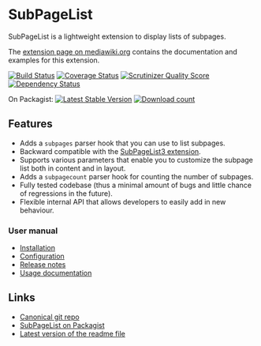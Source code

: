 # SubPageList

SubPageList is a lightweight extension to display lists of subpages.

The [extension page on mediawiki.org](https://www.mediawiki.org/wiki/Extension:SubPageList)
contains the documentation and examples for this extension.

[![Build Status](https://secure.travis-ci.org/wikimedia/mediawiki-extensions-SubPageList.png?branch=master)](http://travis-ci.org/wikimedia/mediawiki-extensions-SubPageList)
[![Coverage Status](https://coveralls.io/repos/wikimedia/mediawiki-extensions-SubPageList/badge.png?branch=master)](https://coveralls.io/r/wikimedia/mediawiki-extensions-SubPageList?branch=master)
[![Scrutinizer Quality Score](https://scrutinizer-ci.com/g/wikimedia/mediawiki-extensions-SubPageList/badges/quality-score.png?s=0f3771f631a554ae32994ece2c0094c4520b267b)](https://scrutinizer-ci.com/g/wikimedia/mediawiki-extensions-SubPageList/)
[![Dependency Status](https://www.versioneye.com/package/php--mediawiki--sub-page-list/badge.png)](https://www.versioneye.com/package/php--mediawiki--sub-page-list)

On Packagist: [![Latest Stable Version](https://poser.pugx.org/mediawiki/sub-page-list/version.png)](https://packagist.org/packages/mediawiki/sub-page-list)
[![Download count](https://poser.pugx.org/mediawiki/sub-page-list/d/total.png)](https://packagist.org/packages/mediawiki/sub-page-list)

## Features

* Adds a <code>subpages</code> parser hook that you can use to list subpages.
* Backward compatible with the [SubPageList3 extension](https://www.mediawiki.org/wiki/Extension:SubPageList3).
* Supports various parameters that enable you to customize the subpage list both in content and in layout.
* Adds a <code>subpagecount</code> parser hook for counting the number of subpages.
* Fully tested codebase (thus a minimal amount of bugs and little chance of regressions in the future).
* Flexible internal API that allows developers to easily add in new behaviour.

### User manual

* [Installation](INSTALL.md)
* [Configuration](CONFIGURATION.md)
* [Release notes](RELEASE-NOTES.md)
* [Usage documentation](https://www.mediawiki.org/wiki/Extension:SubPageList)

## Links

* [Canonical git repo](https://gerrit.wikimedia.org/r/p/mediawiki/extensions/SubPageList.git)
* [SubPageList on Packagist](https://packagist.org/packages/mediawiki/sub-page-list)
* [Latest version of the readme file](https://github.com/wikimedia/mediawiki-extensions-SubPageList/blob/master/README.md)
